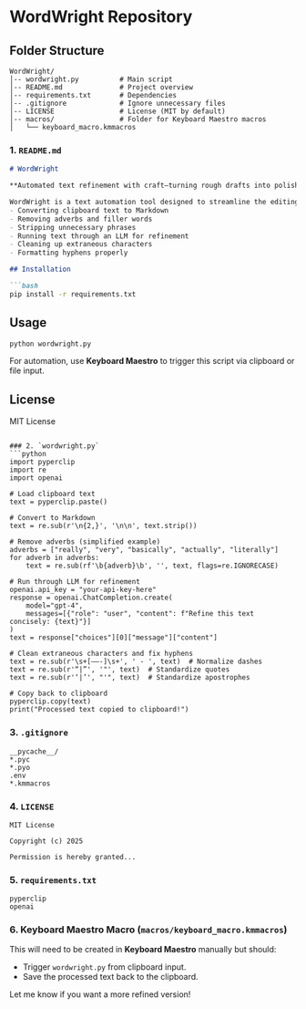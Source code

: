 # WordWright Repository

## Folder Structure
```
WordWright/
│-- wordwright.py          # Main script
│-- README.md              # Project overview
│-- requirements.txt       # Dependencies
│-- .gitignore             # Ignore unnecessary files
│-- LICENSE                # License (MIT by default)
│-- macros/                # Folder for Keyboard Maestro macros
│   └── keyboard_macro.kmmacros
```

### 1. `README.md`
```markdown
# WordWright

**Automated text refinement with craft—turning rough drafts into polished prose.**

WordWright is a text automation tool designed to streamline the editing process by:
- Converting clipboard text to Markdown
- Removing adverbs and filler words
- Stripping unnecessary phrases
- Running text through an LLM for refinement
- Cleaning up extraneous characters
- Formatting hyphens properly

## Installation

```bash
pip install -r requirements.txt
```

## Usage

```bash
python wordwright.py
```

For automation, use **Keyboard Maestro** to trigger this script via clipboard or file input.

## License
MIT License
```

### 2. `wordwright.py`
```python
import pyperclip
import re
import openai

# Load clipboard text
text = pyperclip.paste()

# Convert to Markdown
text = re.sub(r'\n{2,}', '\n\n', text.strip())

# Remove adverbs (simplified example)
adverbs = ["really", "very", "basically", "actually", "literally"]
for adverb in adverbs:
    text = re.sub(rf'\b{adverb}\b', '', text, flags=re.IGNORECASE)

# Run through LLM for refinement
openai.api_key = "your-api-key-here"
response = openai.ChatCompletion.create(
    model="gpt-4",
    messages=[{"role": "user", "content": f"Refine this text concisely: {text}"}]
)
text = response["choices"][0]["message"]["content"]

# Clean extraneous characters and fix hyphens
text = re.sub(r'\s+[–—-]\s+', ' - ', text)  # Normalize dashes
text = re.sub(r'“|”', '"', text)  # Standardize quotes
text = re.sub(r'‘|’', "'", text)  # Standardize apostrophes

# Copy back to clipboard
pyperclip.copy(text)
print("Processed text copied to clipboard!")
```

### 3. `.gitignore`
```gitignore
__pycache__/
*.pyc
*.pyo
.env
*.kmmacros
```

### 4. `LICENSE`
```plaintext
MIT License

Copyright (c) 2025

Permission is hereby granted...
```

### 5. `requirements.txt`
```plaintext
pyperclip
openai
```

### 6. Keyboard Maestro Macro (`macros/keyboard_macro.kmmacros`)
This will need to be created in **Keyboard Maestro** manually but should:
- Trigger `wordwright.py` from clipboard input.
- Save the processed text back to the clipboard.

Let me know if you want a more refined version!
